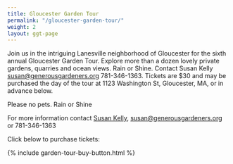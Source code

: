 ```yaml
---
title: Gloucester Garden Tour
permalink: "/gloucester-garden-tour/"
weight: 2
layout: ggt-page
---
```


Join us in the intriguing Lanesville neighborhood of Gloucester for the sixth annual Gloucester Garden Tour.  Explore more than a dozen lovely private gardens, quarries and ocean views.  Rain or Shine.  Contact Susan Kelly susan@generousgardeners.org 781-346-1363.  Tickets are $30 and may be purchased the day of the tour at 1123 Washington St, Gloucester, MA, or in advance below.

Please no pets.  Rain or Shine

For more information contact [Susan Kelly](susan@generousgardeners.org), [susan@generousgardeners.org](mailto:susan@generousgardeners.org) or 781-346-1363

Click below to purchase tickets:

{% include garden-tour-buy-button.html %}
